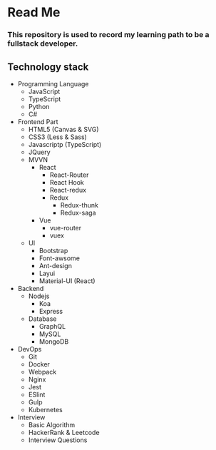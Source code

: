 # Read Me
### This repository is used to record my learning path to be a fullstack developer.
## Technology stack
- Programming Language
    - JavaScript
    - TypeScript
    - Python
    - C#
- Frontend Part
    - HTML5 (Canvas & SVG)
    - CSS3 (Less & Sass)
    - Javascriptp (TypeScript)
    - JQuery
    - MVVN
        - React
            - React-Router
            - React Hook
            - React-redux
            - Redux
                - Redux-thunk
                - Redux-saga
        - Vue
            - vue-router
            - vuex
    - UI
        - Bootstrap
        - Font-awsome
        - Ant-design
        - Layui
        - Material-UI (React)
- Backend
    - Nodejs
        - Koa
        - Express
    - Database
        - GraphQL
        - MySQL
        - MongoDB
- DevOps
    - Git
    - Docker
    - Webpack
    - Nginx
    - Jest
    - ESlint
    - Gulp 
    - Kubernetes
- Interview
    - Basic Algorithm
    - HackerRank & Leetcode
    - Interview Questions
